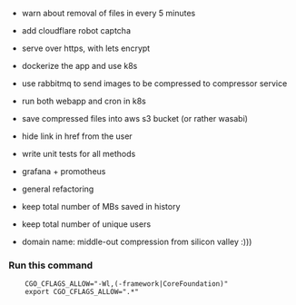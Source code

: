 * warn about removal of files in every 5 minutes
* add cloudflare robot captcha
* serve over https, with lets encrypt
* dockerize the app and use k8s
* use rabbitmq to send images to be compressed to compressor service
* run both webapp and cron in k8s
* save compressed files into aws s3 bucket (or rather wasabi)
* hide link in href from the user
* write unit tests for all methods
* grafana + promotheus
* general refactoring
* keep total number of MBs saved in history
* keep total number of unique users

* domain name: middle-out compression from silicon valley :)))

### Run this command
```
    CGO_CFLAGS_ALLOW="-Wl,(-framework|CoreFoundation)"
    export CGO_CFLAGS_ALLOW=".*"
```
